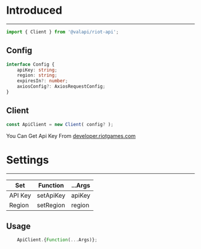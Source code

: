 # Introduced

-----------

```typescript
import { Client } from '@valapi/riot-api';
```

## Config

```typescript
interface Config {
    apiKey: string;
    region: string;
    expiresIn?: number;
    axiosConfig?: AxiosRequestConfig;
}
```

## Client

```typescript
const ApiClient = new Client( config? );
```

You Can Get Api Key From [developer.riotgames.com](https://developer.riotgames.com/)

# Settings

-----------

| Set     | Function  | ...Args |
| ------- | --------- | ------- |
| API Key | setApiKey | apiKey  |
| Region  | setRegion | region  |

## Usage

```javascript
    ApiClient.{Function(...Args)};
```